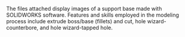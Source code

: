 The files attached display images of a support base made with SOLIDWORKS software. Features and skills employed in the modeling process include extrude boss/base (fillets) and cut, hole wizard-counterbore, and hole wizard-tapped hole. 
